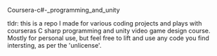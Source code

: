 Coursera-c#-_programming_and_unity

tldr: this is a repo I made for various coding projects and plays with courseras C sharp programming and unity video game design course. Mostly for personal use, but feel free to lift and use any code you find intersting, as per the 'unlicense'.
